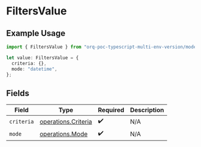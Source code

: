 # FiltersValue

## Example Usage

```typescript
import { FiltersValue } from "orq-poc-typescript-multi-env-version/models/operations";

let value: FiltersValue = {
  criteria: {},
  mode: "datetime",
};
```

## Fields

| Field                                                      | Type                                                       | Required                                                   | Description                                                |
| ---------------------------------------------------------- | ---------------------------------------------------------- | ---------------------------------------------------------- | ---------------------------------------------------------- |
| `criteria`                                                 | [operations.Criteria](../../models/operations/criteria.md) | :heavy_check_mark:                                         | N/A                                                        |
| `mode`                                                     | [operations.Mode](../../models/operations/mode.md)         | :heavy_check_mark:                                         | N/A                                                        |